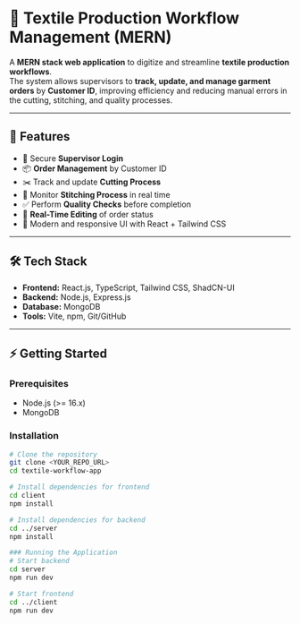# 🧵 Textile Production Workflow Management (MERN)

A **MERN stack web application** to digitize and streamline **textile production workflows**.  
The system allows supervisors to **track, update, and manage garment orders** by **Customer ID**, improving efficiency and reducing manual errors in the cutting, stitching, and quality processes.

---

## 🚀 Features

- 🔐 Secure **Supervisor Login**  
- 📦 **Order Management** by Customer ID  
- ✂️ Track and update **Cutting Process**  
- 🧵 Monitor **Stitching Process** in real time  
- ✅ Perform **Quality Checks** before completion  
- 🔄 **Real-Time Editing** of order status  
- 🎨 Modern and responsive UI with React + Tailwind CSS  

---

## 🛠️ Tech Stack

- **Frontend:** React.js, TypeScript, Tailwind CSS, ShadCN-UI  
- **Backend:** Node.js, Express.js  
- **Database:** MongoDB  
- **Tools:** Vite, npm, Git/GitHub  

---

## ⚡ Getting Started

### Prerequisites
- Node.js (>= 16.x)  
- MongoDB  

### Installation

```bash
# Clone the repository
git clone <YOUR_REPO_URL>
cd textile-workflow-app

# Install dependencies for frontend
cd client
npm install

# Install dependencies for backend
cd ../server
npm install

### Running the Application
# Start backend
cd server
npm run dev

# Start frontend
cd ../client
npm run dev

